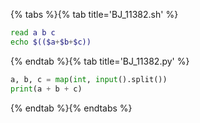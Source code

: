 {% tabs %}{% tab title='BJ_11382.sh' %}

```sh
read a b c
echo $(($a+$b+$c))
```

{% endtab %}{% tab title='BJ_11382.py' %}

```py
a, b, c = map(int, input().split())
print(a + b + c)
```

{% endtab %}{% endtabs %}
